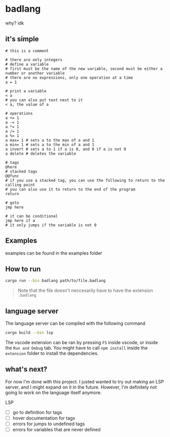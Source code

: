 # badlang

why? idk

## it's simple

```badlang
# this is a comment

# there are only integers
# define a variable
# first must be the name of the new variable, second must be either a number or another variable
# there are no expressions, only one operation at a time
a = 1

# print a variable
< a
# you can also put text next to it
< a, the value of a

# operations
a += 1
a -= 1
a *= 1
a /= 1
a %= 1
a max= 1 # sets a to the max of a and 1
a min= 1 # sets a to the min of a and 1
a invert # sets a to 1 if a is 0, and 0 if a is not 0
a delete # deletes the variable

# tags
@here
# stacked tags
@@func
# if you use a stacked tag, you can use the following to return to the calling point
# you can also use it to return to the end of the program
return

# goto
jmp here

# it can be conditional
jmp here if a
# it only jumps if the variable is not 0
```

## Examples
examples can be found in the examples folder

## How to run
```sh
cargo run --bin badlang path/to/file.badlang
```
> Note that the file doesn't neccesarily have to have the extension `.badlang`

## language server
The language server can be compiled with the following command
```sh
cargo build --bin lsp
```

The vscode extension can be ran by pressing `F5` inside vscode, or inside the `Run and Debug` tab. 
You might have to call `npm install` inside the `extension` folder to install the dependencies.

## what's next?
For now I'm done with this project. I justed wanted to try out making an LSP server, and I might expand on it in the future.
However, I'm definitely not going to work on the language itself anymore. 

LSP
- [ ] go to definition for tags
- [ ] hover documentation for tags
- [ ] errors for jumps to undefined tags
- [ ] errors for variables that are never defined